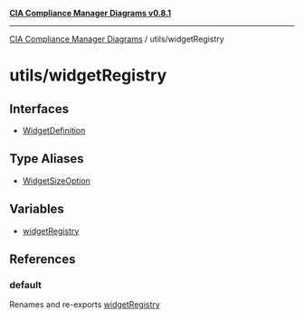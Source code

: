 [**CIA Compliance Manager Diagrams v0.8.1**](../../README.md)

***

[CIA Compliance Manager Diagrams](../../modules.md) / utils/widgetRegistry

# utils/widgetRegistry

## Interfaces

- [WidgetDefinition](interfaces/WidgetDefinition.md)

## Type Aliases

- [WidgetSizeOption](type-aliases/WidgetSizeOption.md)

## Variables

- [widgetRegistry](variables/widgetRegistry.md)

## References

### default

Renames and re-exports [widgetRegistry](variables/widgetRegistry.md)

